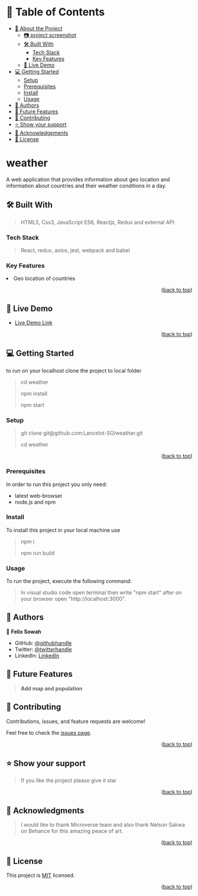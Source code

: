 <a name="readme-top"></a>

# 📗 Table of Contents

- [📖 About the Project](#about-project)
  - [:camera: project screenshot](#screen-shoot)
  - [🛠 Built With](#built-with)
    - [Tech Stack](#tech-stack)
    - [Key Features](#key-features)
  - [🚀 Live Demo](#live-demo)
- [💻 Getting Started](#getting-started)
  - [Setup](#setup)
  - [Prerequisites](#prerequisites)
  - [Install](#install)
  - [Usage](#usage)
- [👥 Authors](#authors)
- [🔭 Future Features](#future-features)
- [🤝 Contributing](#contributing)
- [⭐️ Show your support](#support)
- [🙏 Acknowledgements](#acknowledgements)
- [📝 License](#license)

# weather<a name="about-project"></a>

<p> A web application that provides information about geo location and information about countries and their weather conditions in a day.
</p>

## 🛠 Built With <a name="built-with"> </a>

> HTML5, Css3, JavaScript ES6, Reactjs, Redux and external API

### Tech Stack <a name="tech-stack"></a>

> React, redux, axios, jest, webpack and babel

### Key Features <a name="key-features"></a>

 <li>Geo location of countries</li>
  
<p align="right">(<a href="#readme-top">back to top</a>)</p><!-- LIVE DEMO -->

## 🚀 Live Demo <a name="live-demo"></a>

- [Live Demo Link](https://timely-speculoos-19a523.netlify.app/)


<p align="right">(<a href="#readme-top">back to top</a>)</p>

## 💻 Getting Started <a name="getting-started"></a>

to run on your localhost clone the project to local folder

> <p>cd weather</p>
> <p>npm install</p>
> <p> npm start<p>

### Setup

> <p> git clone git@github.com:Lancelot-SO/weather.git</p>
> cd weather

<p align="right">(<a href="#readme-top">back to top</a>)</p>

### Prerequisites

In order to run this project you only need:

- latest web-browser
- node.js and npm

### Install

To install this project in your local machine use

> <p> npm i </p>
> npm run build

### Usage

To run the project, execute the following command:

> In visual studio code open terminal then write "npm start" after on your browser open "http://localhost:3000".

## 👥 Authors <a name="authors"></a>

👤 **Felix Sowah**

- GitHub: [@githubhandle](https://github.com/kazaneza)
- Twitter: [@twitterhandle](https://twitter.com/kazaneza)
- LinkedIn: [LinkedIn](hhtps://www.linkedin.com/in/gentil-kazaneza)

## 🔭 Future Features <a name="future-features"></a>

> **Add map and population**

## 🤝 Contributing <a name="contributing"></a>

Contributions, issues, and feature requests are welcome!

Feel free to check the [issues page](https://github.com/kazaneza/weather/issues/1).

<p align="right">(<a href="#readme-top">back to top</a>)</p>

## ⭐️ Show your support <a name="support"></a>

> If you like the project please give it star

<p align="right">(<a href="#readme-top">back to top</a>)</p>

## 🙏 Acknowledgments <a name="acknowledgements"></a>

> I would like to thank Microverse team and also thank Nelson Sakwa on Behance for this amazing peace of art.

<p align="right">(<a href="#readme-top">back to top</a>)</p>

## 📝 License <a name="license"></a>

This project is [MIT](./LICENSE) licensed.

<p align="right">(<a href="#readme-top">back to top</a>)</p>
